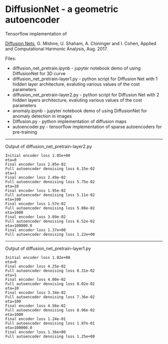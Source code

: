 # DiffusionNet - a geometric autoencoder

Tensorflow implementation of

[Diffusion Nets](http://www.sciencedirect.com/science/article/pii/S1063520317300957), 
G. Mishne, U. Shaham, A. Cloninger and I. Cohen, 
Applied and Computational Harmonic Analysis, Aug. 2017.

Files:
- diffusion_net_pretrain.ipynb - jupyter notebook demo of using DiffusionNet for 3D curve
- diffusion_net_pretrain-layer1.py - python script for Diffusion Net with 1 hidden layer architecture, evaluting various values of the cost parameters
- diffusion_net_pretrain-layer2.py - python script for Diffusion Net with 2 hidden layers architecture, evaluting various values of the cost parameters
- anomaly.ipynb - jupyter notebook demo of using DiffusionNet for anomaly detection in images
- Diffusion.py - python implementation of diffusion maps 
- autoencoder.py - tensorflow implementation of sparse autoencoders for pre-training 

---
Output of diffusion_net_pretrain-layer2.py
```
Initial encoder loss 1.05e+00
eta=0
Final encoder loss 2.85e-02
Full autoencoder denoising loss 6.15e-02
eta=1
Final encoder loss 2.49e-02
Full autoencoder denoising loss 5.75e-02
eta=10
Final encoder loss 1.95e-02
Full autoencoder denoising loss 5.11e-02
eta=100
Final encoder loss 1.57e-02
Full autoencoder denoising loss 5.08e-02
eta=1000
Final encoder loss 3.89e-02
Full autoencoder denoising loss 6.52e-02
eta=100000.0
Final encoder loss 1.37e+00
Full autoencoder denoising loss 1.22e+00
```
---

Output of diffusion_net_pretrain-layer1.py
```
Initial encoder loss 1.02e+00
eta=0
Final encoder loss 4.25e-02
Full autoencoder denoising loss 8.31e-02
eta=1
Final encoder loss 4.00e-02
Full autoencoder denoising loss 8.02e-02
eta=10
Final encoder loss 3.34e-02
Full autoencoder denoising loss 7.36e-02
eta=100
Final encoder loss 4.56e-02
Full autoencoder denoising loss 8.96e-02
eta=1000
Final encoder loss 1.24e-01
Full autoencoder denoising loss 1.87e-01
eta=100000.0
Final encoder loss 1.36e+00
Full autoencoder denoising loss 1.25e+00
```

